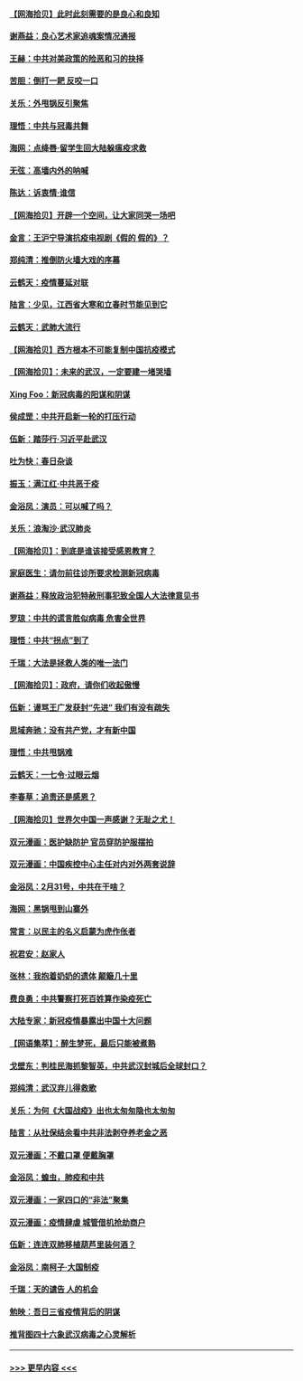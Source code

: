 #### [【网海拾贝】此时此刻需要的是良心和良知](../pages/nsc993/n11945471.md?t=03172202) 
#### [谢燕益：良心艺术家追魂案情况通报](../pages/nsc993/n11945327.md?t=03172202) 
#### [王赫：中共对美政策的险恶和习的抉择](../pages/nsc993/n11944942.md?t=03172202) 
#### [苦胆：倒打一耙 反咬一口](../pages/nsc993/n11944542.md?t=03172202) 
#### [关乐：外甩锅反引聚焦](../pages/nsc993/n11944211.md?t=03172202) 
#### [理悟：中共与冠毒共舞](../pages/nsc993/n11944197.md?t=03172202) 
#### [海网：点绛唇‧留学生回大陆躲瘟疫求救](../pages/nsc993/n11944043.md?t=03172202) 
#### [无弦：高墙内外的呐喊](../pages/nsc993/n11943684.md?t=03172202) 
#### [陈达：诉衷情·谁信](../pages/nsc993/n11942899.md?t=03172202) 
#### [【网海拾贝】开辟一个空间，让大家同哭一场吧](../pages/nsc993/n11942165.md?t=03172202) 
#### [金言：王沪宁导演抗疫电视剧《假的 假的》？](../pages/nsc993/n11941510.md?t=03172202) 
#### [郑纯清：推倒防火墙大戏的序幕](../pages/nsc993/n11940838.md?t=03172202) 
#### [云鹤天：疫情蔓延对联](../pages/nsc993/n11940579.md?t=03172202) 
#### [陆言：少见，江西省大寒和立春时节能见到它](../pages/nsc993/n11939983.md?t=03172202) 
#### [云鹤天：武肺大流行](../pages/nsc993/n11939902.md?t=03172202) 
#### [【网海拾贝】西方根本不可能复制中国抗疫模式](../pages/nsc993/n11939725.md?t=03172202) 
#### [【网海拾贝】：未来的武汉，一定要建一堵哭墙](../pages/nsc993/n11938684.md?t=03172202) 
#### [Xing Foo：新冠病毒的阳谋和阴谋](../pages/nsc993/n11936086.md?t=03172202) 
#### [侯成罡：中共开启新一轮的打压行动](../pages/nsc993/n11935730.md?t=03172202) 
#### [伍新：踏莎行‧习近平赴武汉](../pages/nsc993/n11935157.md?t=03172202) 
#### [吐为快：春日杂谈](../pages/nsc993/n11934776.md?t=03172202) 
#### [振玉：满江红‧中共恶于疫](../pages/nsc993/n11934647.md?t=03172202) 
#### [金浴凤：演员：可以喊了吗？](../pages/nsc993/n11934602.md?t=03172202) 
#### [关乐：浪淘沙·武汉肺炎](../pages/nsc993/n11931792.md?t=03172202) 
#### [【网海拾贝】：到底是谁该接受感恩教育？](../pages/nsc993/n11931552.md?t=03172202) 
#### [家庭医生：请勿前往诊所要求检测新冠病毒](../pages/nsc993/n11929190.md?t=03172202) 
#### [谢燕益：释放政治犯特赦刑事犯致全国人大法律意见书](../pages/nsc993/n11928978.md?t=03172202) 
#### [罗琼：中共的谎言胜似病毒 危害全世界](../pages/nsc993/n11922636.md?t=03172202) 
#### [理悟：中共“拐点”到了](../pages/nsc993/n11928496.md?t=03172202) 
#### [千瑞：大法是拯救人类的唯一法门](../pages/nsc993/n11927637.md?t=03172202) 
#### [【网海拾贝】：政府，请你们收起傲慢](../pages/nsc993/n11926932.md?t=03172202) 
#### [伍新：谩骂王广发获封“先进” 我们有没有疏失](../pages/nsc993/n11926101.md?t=03172202) 
#### [思域奔驰：没有共产党，才有新中国](../pages/nsc993/n11926058.md?t=03172202) 
#### [理悟：中共甩锅难](../pages/nsc993/n11925355.md?t=03172202) 
#### [云鹤天：一七令·过眼云烟](../pages/nsc993/n11925284.md?t=03172202) 
#### [李春草：追责还是感恩？](../pages/nsc993/n11925274.md?t=03172202) 
#### [【网海拾贝】世界欠中国一声感谢？无耻之尤！](../pages/nsc993/n11925239.md?t=03172202) 
#### [双元漫画：医护缺防护 官员穿防护服摆拍](../pages/nsc993/n11923899.md?t=03172202) 
#### [双元漫画：中国疾控中心主任对内对外两套说辞](../pages/nsc993/n11921994.md?t=03172202) 
#### [金浴凤：2月31号，中共在干啥？](../pages/nsc993/n11922706.md?t=03172202) 
#### [海网：黑锅甩到山寨外](../pages/nsc993/n11922688.md?t=03172202) 
#### [常言：以民主的名义启蒙为虎作伥者](../pages/nsc993/n11922217.md?t=03172202) 
#### [祝君安：赵家人](../pages/nsc993/n11922209.md?t=03172202) 
#### [张林：我抱着奶奶的遗体 颠簸几十里](../pages/nsc993/n11920945.md?t=03172202) 
#### [费良勇：中共警察打死百姓算作染疫死亡](../pages/nsc993/n11919264.md?t=03172202) 
#### [大陆专家：新冠疫情暴露出中国十大问题](../pages/nsc993/n11919187.md?t=03172202) 
#### [【网语集萃】：醉生梦死，最后只能被煮熟](../pages/nsc993/n11918994.md?t=03172202) 
#### [戈壁东：判桂民海抓黎智英，中共武汉封城后全球封口？](../pages/nsc993/n11917982.md?t=03172202) 
#### [郑纯清：武汉弃儿得救歌](../pages/nsc993/n11917881.md?t=03172202) 
#### [关乐：为何《大国战疫》出也太匆匆隐也太匆匆](../pages/nsc993/n11917792.md?t=03172202) 
#### [陆言：从社保结余看中共非法剥夺养老金之恶](../pages/nsc993/n11917084.md?t=03172202) 
#### [双元漫画：不戴口罩 便戴胸罩](../pages/nsc993/n11916447.md?t=03172202) 
#### [金浴凤：蝗虫，肺疫和中共](../pages/nsc993/n11916904.md?t=03172202) 
#### [双元漫画：一家四口的“非法”聚集](../pages/nsc993/n11916378.md?t=03172202) 
#### [双元漫画：疫情肆虐 城管借机抢劫商户](../pages/nsc993/n11916310.md?t=03172202) 
#### [伍新：连连双肺移植葫芦里装何酒？](../pages/nsc993/n11913667.md?t=03172202) 
#### [金浴凤：南柯子·大国制疫](../pages/nsc993/n11913657.md?t=03172202) 
#### [千瑞：天的谴告  人的机会](../pages/nsc993/n11913309.md?t=03172202) 
#### [勉映：吾日三省疫情背后的阴谋](../pages/nsc993/n11913079.md?t=03172202) 
#### [推背图四十六象武汉病毒之心灵解析](../pages/nsc993/n11911761.md?t=03172202) 

----
#### [ >>> 更早内容 <<< ](../indexes/nsc993-earlier.md)
